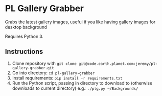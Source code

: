 # PL Gallery Grabber

Grabs the latest gallery images, useful if you like having gallery images for desktop background

Requires Python 3.

## Instructions

1. Clone repository with `git clone git@code.earth.planet.com:jeremy/pl-gallery-grabber.git`
2. Go into directory: `cd pl-gallery-grabber`
3. Install requirements: `pip install -r requirements.txt`
4. Run the Python script, passing in directory to download to (otherwise downloads to current directory) e.g.: `./plg.py ~/Backgrounds/`
